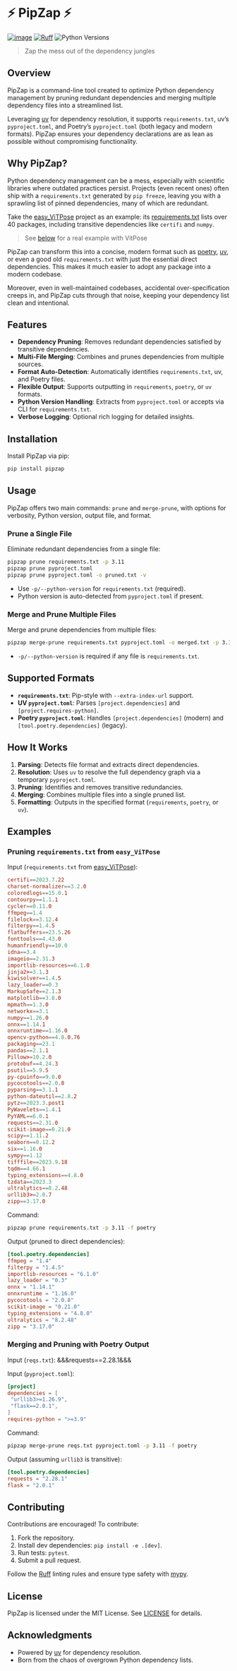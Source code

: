 # ⚡️ PipZap ⚡

[![image](https://img.shields.io/badge/License-MIT-yellow.svg)](LICENSE)
[![Ruff](https://img.shields.io/endpoint?url=https://raw.githubusercontent.com/astral-sh/ruff/main/assets/badge/v2.json)](https://github.com/astral-sh/ruff)
![Python Versions](https://img.shields.io/badge/python-3.7%20|%203.8%20|%203.9%20|%203.10%20|%203.11%20|%203.12%20|%203.13-blue)

> Zap the mess out of the dependency jungles

## Overview

PipZap is a command-line tool created to optimize Python dependency management by pruning redundant dependencies and merging multiple dependency files into a streamlined list.

Leveraging [uv](https://github.com/astral-sh/uv) for dependency resolution, it supports `requirements.txt`, uv’s `pyproject.toml`, and Poetry’s `pyproject.toml` (both legacy and modern formats). PipZap ensures your dependency declarations are as lean as possible without compromising functionality.

## Why PipZap?

Python dependency management can be a mess, especially with scientific libraries where outdated practices persist. Projects (even recent ones) often ship with a `requirements.txt` generated by `pip freeze`, leaving you with a sprawling list of pinned dependencies, many of which are redundant.

Take the [easy_ViTPose](https://github.com/JunkyByte/easy_ViTPose) project as an example: its [requirements.txt](https://github.com/JunkyByte/easy_ViTPose/blob/main/requirements.txt) lists over 40 packages, including transitive dependencies like `certifi` and `numpy`.

> See [below](#pruning-requirementstxt-from-easy_vitpose) for a real example with VitPose

PipZap can transform this into a concise, modern format such as [poetry](https://github.com/python-poetry/poetry), [uv](https://github.com/astral-sh/uv), or even a good old `requirements.txt` with just the essential direct dependencies. This makes it much easier to
adopt any package into a modern codebase.

Moreover, even in well-maintained codebases, accidental over-specification creeps in, and PipZap cuts through that noise, keeping your dependency list clean and intentional.

## Features

- **Dependency Pruning**: Removes redundant dependencies satisfied by transitive dependencies.
- **Multi-File Merging**: Combines and prunes dependencies from multiple sources.
- **Format Auto-Detection**: Automatically identifies `requirements.txt`, uv, and Poetry files.
- **Flexible Output**: Supports outputting in `requirements`, `poetry`, or `uv` formats.
- **Python Version Handling**: Extracts from `pyproject.toml` or accepts via CLI for `requirements.txt`.
- **Verbose Logging**: Optional rich logging for detailed insights.

## Installation

Install PipZap via pip:

```bash
pip install pipzap
```

## Usage

PipZap offers two main commands: `prune` and `merge-prune`, with options for verbosity, Python version, output file, and format.

### Prune a Single File

Eliminate redundant dependencies from a single file:

```bash
pipzap prune requirements.txt -p 3.11
pipzap prune pyproject.toml
pipzap prune pyproject.toml -o pruned.txt -v
```

- Use `-p/--python-version` for `requirements.txt` (required).
- Python version is auto-detected from `pyproject.toml` if present.

### Merge and Prune Multiple Files

Merge and prune dependencies from multiple files:

```bash
pipzap merge-prune requirements.txt pyproject.toml -o merged.txt -p 3.11 -f poetry
```

- `-p/--python-version` is required if any file is `requirements.txt`.

## Supported Formats

- **`requirements.txt`**: Pip-style with `--extra-index-url` support.
- **UV `pyproject.toml`**: Parses `[project.dependencies]` and `[project.requires-python]`.
- **Poetry `pyproject.toml`**: Handles `[project.dependencies]` (modern) and `[tool.poetry.dependencies]` (legacy).

## How It Works

1. **Parsing**: Detects file format and extracts direct dependencies.
2. **Resolution**: Uses `uv` to resolve the full dependency graph via a temporary `pyproject.toml`.
3. **Pruning**: Identifies and removes transitive redundancies.
4. **Merging**: Combines multiple files into a single pruned list.
5. **Formatting**: Outputs in the specified format (`requirements`, `poetry`, or `uv`).

## Examples

### Pruning `requirements.txt` from `easy_ViTPose`

Input (`requirements.txt` from [easy_ViTPose](https://github.com/JunkyByte/easy_ViTPose/blob/main/requirements.txt)):

```toml
certifi==2023.7.22
charset-normalizer==3.2.0
coloredlogs==15.0.1
contourpy==1.1.1
cycler==0.11.0
ffmpeg==1.4
filelock==3.12.4
filterpy==1.4.5
flatbuffers==23.5.26
fonttools==4.43.0
humanfriendly==10.0
idna==3.4
imageio==2.31.3
importlib-resources==6.1.0
jinja2>=3.1.3
kiwisolver==1.4.5
lazy_loader==0.3
MarkupSafe==2.1.3
matplotlib==3.8.0
mpmath==1.3.0
networkx==3.1
numpy==1.26.0
onnx==1.14.1
onnxruntime==1.16.0
opencv-python==4.8.0.76
packaging==23.1
pandas==2.1.1
Pillow>=10.2.0
protobuf==4.24.3
psutil==5.9.5
py-cpuinfo==9.0.0
pycocotools==2.0.8
pyparsing==3.1.1
python-dateutil==2.8.2
pytz==2023.3.post1
PyWavelets==1.4.1
PyYAML==6.0.1
requests==2.31.0
scikit-image==0.21.0
scipy==1.11.2
seaborn==0.12.2
six==1.16.0
sympy==1.12
tifffile==2023.9.18
tqdm==4.66.1
typing_extensions==4.8.0
tzdata==2023.3
ultralytics==8.2.48
urllib3>=2.0.7
zipp==3.17.0
```

Command:

```bash
pipzap prune requirements.txt -p 3.11 -f poetry
```

Output (pruned to direct dependencies):

```toml
[tool.poetry.dependencies]
ffmpeg = "1.4"
filterpy = "1.4.5"
importlib-resources = "6.1.0"
lazy_loader = "0.3"
onnx = "1.14.1"
onnxruntime = "1.16.0"
pycocotools = "2.0.8"
scikit-image = "0.21.0"
typing_extensions = "4.8.0"
ultralytics = "8.2.48"
zipp = "3.17.0"
```

### Merging and Pruning with Poetry Output

Input (`reqs.txt`):
&&&requests==2.28.1&&&

Input (`pyproject.toml`):

```toml
[project]
dependencies = [
 "urllib3>=1.26.9",
 "flask==2.0.1",
]
requires-python = ">=3.9"
```

Command:

```bash
pipzap merge-prune reqs.txt pyproject.toml -p 3.11 -f poetry
```

Output (assuming `urllib3` is transitive):

```toml
[tool.poetry.dependencies]
requests = "2.28.1"
flask = "2.0.1"
```

## Contributing

Contributions are encouraged! To contribute:

1. Fork the repository.
2. Install dev dependencies: `pip install -e .[dev]`.
3. Run tests: `pytest`.
4. Submit a pull request.

Follow the [Ruff](https://github.com/charliermarsh/ruff) linting rules and ensure type safety with [mypy](https://mypy.readthedocs.io/).

## License

PipZap is licensed under the MIT License. See [LICENSE](LICENSE) for details.

## Acknowledgments

- Powered by [uv](https://github.com/astral-sh/uv) for dependency resolution.
- Born from the chaos of overgrown Python dependency lists.
